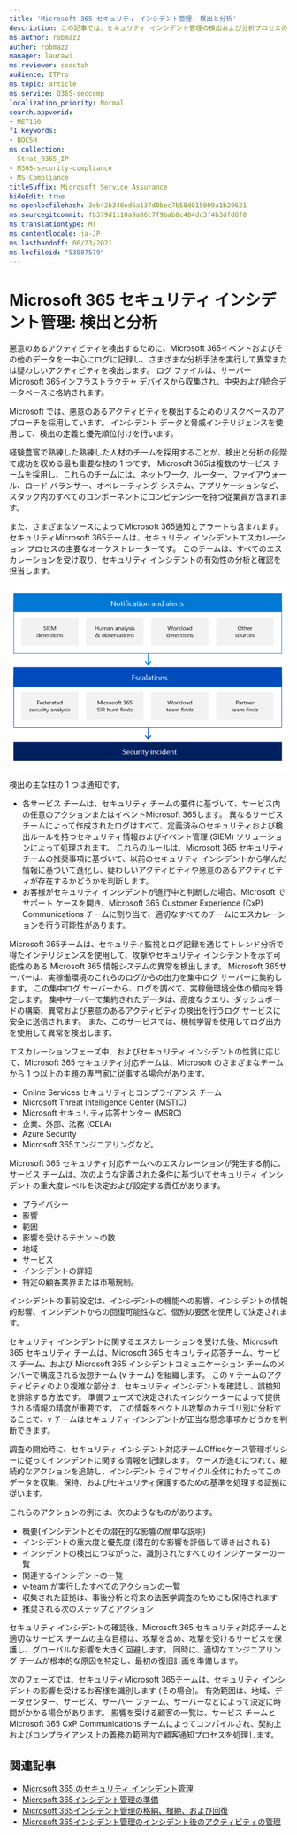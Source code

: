 ```yaml
---
title: 'Microsoft 365 セキュリティ インシデント管理: 検出と分析'
description: この記事では、セキュリティ インシデント管理の検出および分析プロセスの概要について説明します。Microsoft 365。
ms.author: robmazz
author: robmazz
manager: laurawi
ms.reviewer: sosstah
audience: ITPro
ms.topic: article
ms.service: O365-seccomp
localization_priority: Normal
search.appverid:
- MET150
f1.keywords:
- NOCSH
ms.collection:
- Strat_O365_IP
- M365-security-compliance
- MS-Compliance
titleSuffix: Microsoft Service Assurance
hideEdit: true
ms.openlocfilehash: 3eb42b340ed6a137d0bec7b58d015009a1b20621
ms.sourcegitcommit: fb379d1110a9a86c7f9bab8c484dc3f4b3dfd6f0
ms.translationtype: MT
ms.contentlocale: ja-JP
ms.lasthandoff: 06/23/2021
ms.locfileid: "53087579"
---
```

# <a name="microsoft-365-security-incident-management-detection-and-analysis"></a>Microsoft 365 セキュリティ インシデント管理: 検出と分析

悪意のあるアクティビティを検出するために、Microsoft 365イベントおよびその他のデータを一中心にログに記録し、さまざまな分析手法を実行して異常または疑わしいアクティビティを検出します。 ログ ファイルは、サーバー Microsoft 365インフラストラクチャ デバイスから収集され、中央および統合データベースに格納されます。

Microsoft では、悪意のあるアクティビティを検出するためのリスクベースのアプローチを採用しています。 インシデント データと脅威インテリジェンスを使用して、検出の定義と優先順位付けを行います。

経験豊富で熟練した熟練した人材のチームを採用することが、検出と分析の段階で成功を収める最も重要な柱の 1 つです。 Microsoft 365は複数のサービス チームを採用し、これらのチームには、ネットワーク、ルーター、ファイアウォール、ロード バランサー、オペレーティング システム、アプリケーションなど、スタック内のすべてのコンポーネントにコンピテンシーを持つ従業員が含まれます。

また、さまざまなソースによってMicrosoft 365通知とアラートも含まれます。 セキュリティMicrosoft 365チームは、セキュリティ インシデントエスカレーション プロセスの主要なオーケストレーターです。 このチームは、すべてのエスカレーションを受け取り、セキュリティ インシデントの有効性の分析と確認を担当します。

![セキュリティ インシデント管理ワークフロー](../media/assurance-sim-workflow.png)

検出の主な柱の 1 つは通知です。

- 各サービス チームは、セキュリティ チームの要件に基づいて、サービス内の任意のアクションまたはイベントMicrosoft 365します。 異なるサービス チームによって作成されたログはすべて、定義済みのセキュリティおよび検出ルールを持つセキュリティ情報およびイベント管理 (SIEM) ソリューションによって処理されます。 これらのルールは、Microsoft 365 セキュリティ チームの推奨事項に基づいて、以前のセキュリティ インシデントから学んだ情報に基づいて進化し、疑わしいアクティビティや悪意のあるアクティビティが存在するかどうかを判断します。
- お客様がセキュリティ インシデントが進行中と判断した場合、Microsoft でサポート ケースを開き、Microsoft 365 Customer Experience (CxP) Communications チームに割り当て、適切なすべてのチームにエスカレーションを行う可能性があります。

Microsoft 365チームは、セキュリティ監視とログ記録を通じてトレンド分析で得たインテリジェンスを使用して、攻撃やセキュリティ インシデントを示す可能性のある Microsoft 365 情報システムの異常を検出します。 Microsoft 365サーバーは、実稼働環境のこれらのログからの出力を集中ログ サーバーに集約します。 この集中ログ サーバーから、ログを調べて、実稼働環境全体の傾向を特定します。 集中サーバーで集約されたデータは、高度なクエリ、ダッシュボードの構築、異常および悪意のあるアクティビティの検出を行うログ サービスに安全に送信されます。 また、このサービスでは、機械学習を使用してログ出力を使用して異常を検出します。

エスカレーションフェーズ中、およびセキュリティ インシデントの性質に応じて、Microsoft 365 セキュリティ対応チームは、Microsoft のさまざまなチームから 1 つ以上の主題の専門家に従事する場合があります。

- Online Services セキュリティとコンプライアンス チーム
- Microsoft Threat Intelligence Center (MSTIC)
- Microsoft セキュリティ応答センター (MSRC)
- 企業、外部、法務 (CELA)
- Azure Security
- Microsoft 365エンジニアリングなど。

Microsoft 365 セキュリティ対応チームへのエスカレーションが発生する前に、サービス チームは、次のような定義された条件に基づいてセキュリティ インシデントの重大度レベルを決定および設定する責任があります。

- プライバシー
- 影響
- 範囲
- 影響を受けるテナントの数
- 地域
- サービス
- インシデントの詳細
- 特定の顧客業界または市場規制。

インシデントの事前設定は、インシデントの機能への影響、インシデントの情報的影響、インシデントからの回復可能性など、個別の要因を使用して決定されます。

セキュリティ インシデントに関するエスカレーションを受けた後、Microsoft 365 セキュリティ チームは、Microsoft 365 セキュリティ応答チーム、サービス チーム、および Microsoft 365 インシデントコミュニケーション チームのメンバーで構成される仮想チーム (v チーム) を組織します。 この v チームのアクティビティのより複雑な部分は、セキュリティ インシデントを確認し、誤検知を排除する方法です。 準備フェーズで決定されたインジケーターによって提供される情報の精度が重要です。 この情報をベクトル攻撃のカテゴリ別に分析することで、v チームはセキュリティ インシデントが正当な懸念事項かどうかを判断できます。

調査の開始時に、セキュリティ インシデント対応チームOfficeケース管理ポリシーに従ってインシデントに関する情報を記録します。 ケースが進むにつれて、継続的なアクションを追跡し、インシデント ライフサイクル全体にわたってこのデータを収集、保持、およびセキュリティ保護するための基準を処理する証拠に従います。

これらのアクションの例には、次のようなものがあります。

- 概要(インシデントとその潜在的な影響の簡単な説明)
- インシデントの重大度と優先度 (潜在的な影響を評価して導き出される)
- インシデントの検出につながった、識別されたすべてのインジケーターの一覧
- 関連するインシデントの一覧
- v-team が実行したすべてのアクションの一覧
- 収集された証拠は、事後分析と将来の法医学調査のためにも保持されます
- 推奨される次のステップとアクション

セキュリティ インシデントの確認後、Microsoft 365 セキュリティ対応チームと適切なサービス チームの主な目標は、攻撃を含め、攻撃を受けるサービスを保護し、グローバルな影響を大きく回避します。 同時に、適切なエンジニアリング チームが根本的な原因を特定し、最初の復旧計画を準備します。

次のフェーズでは、セキュリティMicrosoft 365チームは、セキュリティ インシデントの影響を受けるお客様を識別します (その場合)。 有効範囲は、地域、データセンター、サービス、サーバー ファーム、サーバーなどによって決定に時間がかかる場合があります。 影響を受ける顧客の一覧は、サービス チームと Microsoft 365 CxP Communications チームによってコンパイルされ、契約上およびコンプライアンス上の義務の範囲内で顧客通知プロセスを処理します。

## <a name="related-articles"></a>関連記事

- [Microsoft 365 のセキュリティ インシデント管理](assurance-security-incident-management.md)
- [Microsoft 365インシデント管理の準備](assurance-sim-preparation.md)
- [Microsoft 365インシデント管理の格納、根絶、および回復](assurance-sim-containment-eradication-recovery.md)
- [Microsoft 365インシデント管理のインシデント後のアクティビティの管理](assurance-sim-post-incident-activity.md)
